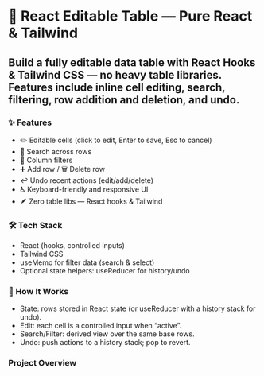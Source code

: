 # 🧩 React Editable Table — Pure React & Tailwind
## Build a fully editable data table with React Hooks & Tailwind CSS — no heavy table libraries. Features include inline cell editing, search, filtering, row addition and deletion, and undo.

### ✨ Features
- ✏️ Editable cells (click to edit, Enter to save, Esc to cancel)
- 🔎 Search across rows
- 🧰 Column filters
- ➕ Add row / 🗑️ Delete row
- ↩️ Undo recent actions (edit/add/delete)
- ♿ Keyboard-friendly and responsive UI
- 🪶 Zero table libs — React hooks & Tailwind

### 🛠️ Tech Stack
- React (hooks, controlled inputs)
- Tailwind CSS
- useMemo for filter data (search & select)
- Optional state helpers: useReducer for history/undo
  
### 🧪 How It Works
- State: rows stored in React state (or useReducer with a history stack for undo).
- Edit: each cell is a controlled input when “active”.
- Search/Filter: derived view over the same base rows.
- Undo: push actions to a history stack; pop to revert.

### Project Overview
